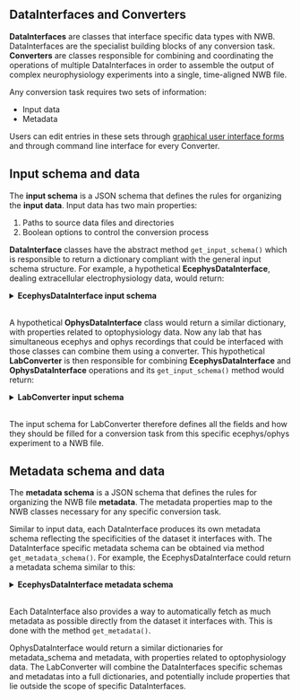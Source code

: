 ## DataInterfaces and Converters

**DataInterfaces** are classes that interface specific data types with NWB. DataInterfaces are the specialist building blocks of any conversion task. <br>
**Converters** are classes responsible for combining and coordinating the operations of multiple DataInterfaces in order to assemble the output of complex neurophysiology experiments into a single, time-aligned NWB file.

Any conversion task requires two sets of information:
- Input data
- Metadata

Users can edit entries in these sets through [graphical user interface forms](https://github.com/catalystneuro/nwb-web-gui) and through command line interface for every Converter.


## Input schema and data

The **input schema** is a JSON schema that defines the rules for organizing the **input data**. Input data has two main properties: <br>
1. Paths to source data files and directories
2. Boolean options to control the conversion process

**DataInterface** classes have the abstract method `get_input_schema()` which is responsible to return a dictionary compliant with the general input schema structure. For example, a hypothetical **EcephysDataInterface**, dealing extracellular electrophysiology data, would return:


<details>
<summary>
  <strong>EcephysDataInterface input schema</strong>
</summary>

```json
{
  "$schema": "http://json-schema.org/draft-07/schema#",
  "$id": "source.schema.json",
  "title": "Source data and conversion options",
  "description": "Schema for the source data and conversion options",
  "version": "0.1.0",
  "type": "object",
  "additionalProperties": false,
  "properties": {
    "source_data": {
      "title": "Source Data",
      "type": "object",
      "required": [
        "path_file_raw_ecephys",
        "path_dir_processed_ecephys"
      ],
      "properties": {
        "path_file_raw_ecephys": {
          "type": "string",
          "format": "file",
          "description": "path to raw ecephys data file"
        },
        "path_dir_processed_ecephys": {
          "type": "string",
          "format": "directory",
          "description": "path to directory containing processed ecephys data files"
        }
      }
    },
    "conversion_options": {
      "title": "Conversion Options",
      "type": "object",
      "properties": {
        "ecephys_option_1": {
          "type": "boolean",
          "default": true
        },
        "ecephys_option_2": {
          "type": "boolean",
          "default": true
        }
      }
    }
  }
}
```
</details>
<br>

A hypothetical **OphysDataInterface** class would return a similar dictionary, with properties related to optophysiology data. Now any lab that has simultaneous ecephys and ophys recordings that could be interfaced with those classes can combine them using a converter. This hypothetical **LabConverter** is then responsible for combining **EcephysDataInterface** and **OphysDataInterface** operations and its `get_input_schema()` method would return:

<details>
<summary>
  <strong>LabConverter input schema</strong>
</summary>

```json
{
  "$schema": "http://json-schema.org/draft-07/schema#",
  "$id": "source.schema.json",
  "title": "Source data and conversion options",
  "description": "Schema for the source data and conversion options",
  "version": "0.1.0",
  "type": "object",
  "additionalProperties": false,
  "properties": {
    "source_data": {
      "title": "Source Data",
      "type": "object",
      "required": [
        "path_file_raw_ecephys",
        "path_dir_processed_ecephys",
        "path_file_raw_ophys",
        "path_dir_processed_ophys"
      ],
      "properties": {
        "path_file_raw_ecephys": {
          "type": "string",
          "format": "file",
          "description": "path to raw ecephys data file"
        },
        "path_dir_processed_ecephys": {
          "type": "string",
          "format": "directory",
          "description": "path to directory containing processed ecephys data files"
        },
        "path_file_raw_ophys": {
          "type": "string",
          "format": "file",
          "description": "path to raw ophys data file"
        },
        "path_dir_processed_ophys": {
          "type": "string",
          "format": "file",
          "description": "path to file containing processed ophys data files"
        }
      }
    },
    "conversion_options": {
      "title": "Conversion Options",
      "type": "object",
      "properties": {
        "ecephys_option_1": {
          "type": "boolean",
          "default": true
        },
        "ecephys_option_2": {
          "type": "boolean",
          "default": true
        },
        "ophys_option_1": {
          "type": "boolean",
          "default": true
        },
        "ophys_option_2": {
          "type": "boolean",
          "default": true
        }
      }
    }
  }
}
```

</details>
<br>

The input schema for LabConverter therefore defines all the fields and how they should be filled for a conversion task from this specific ecephys/ophys experiment to a NWB file.


## Metadata schema and data

The **metadata schema** is a JSON schema that defines the rules for organizing the NWB file **metadata**. The metadata properties map to the NWB classes necessary for any specific conversion task.

Similar to input data, each DataInterface produces its own metadata schema reflecting the specificities of the dataset it interfaces with. The DataInterface specific metadata schema can be obtained via method `get_metadata_schema()`. For example, the EcephysDataInterface could return a metadata schema similar to this:

<details>
<summary>
  <strong>EcephysDataInterface metadata schema</strong>
</summary>

```json
{
  "$schema": "http://json-schema.org/draft-07/schema#",
  "$id": "metafile.schema.json",
  "title": "Metadata",
  "description": "Schema for the metadata",
  "version": "0.1.0",
  "type": "object",
  "required": ["NWBFile"],
  "additionalProperties": false,
  "properties": {
    "NWBFile": {
      "type": "object",
      "additionalProperties": false,
      "tag": "pynwb.file.NWBFile",
      "required": ["session_description", "identifier", "session_start_time"],
      "properties": {
        "session_description": {
          "type": "string",
          "format": "long",
          "description": "a description of the session where this data was generated"
        },
        "identifier": {
          "type": "string",
          "description": "a unique text identifier for the file"
        },
        "session_start_time": {
          "type": "string",
          "description": "the start date and time of the recording session",
          "format": "date-time"
        }
      }
    },
    "Ecephys": {
      "type": "object",
      "title": "Ecephys",
      "required": [],
      "properties": {
        "Device": {"$ref": "#/definitions/Device"},
        "ElectricalSeries_raw": {"$ref": "#/definitions/ElectricalSeries"},
        "ElectricalSeries_processed": {"$ref": "#/definitions/ElectricalSeries"},
        "ElectrodeGroup": {"$ref": "#/definitions/ElectrodeGroup"}
      }
    }
  }
}
```

</details>
<br>

Each DataInterface also provides a way to automatically fetch as much metadata as possible directly from the dataset it interfaces with. This is done with the method `get_metadata()`.

OphysDataInterface would return a similar dictionaries for metadata_schema and metadata, with properties related to optophysiology data. The LabConverter will combine the DataInterfaces specific schemas and metadatas into a full dictionaries, and potentially include properties that lie outside the scope of specific DataInterfaces.
